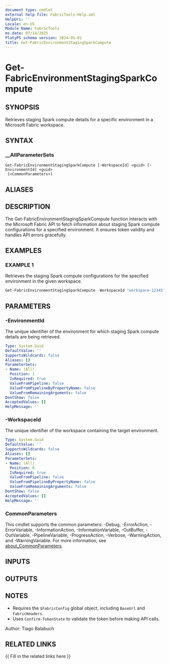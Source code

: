 ```yaml
---
document type: cmdlet
external help file: FabricTools-Help.xml
HelpUri: ''
Locale: en-US
Module Name: FabricTools
ms.date: 07/14/2025
PlatyPS schema version: 2024-05-01
title: Get-FabricEnvironmentStagingSparkCompute
---
```


# Get-FabricEnvironmentStagingSparkCompute

## SYNOPSIS

Retrieves staging Spark compute details for a specific environment in a Microsoft Fabric workspace.

## SYNTAX

### __AllParameterSets

```
Get-FabricEnvironmentStagingSparkCompute [-WorkspaceId] <guid> [-EnvironmentId] <guid>
 [<CommonParameters>]
```

## ALIASES

## DESCRIPTION

The Get-FabricEnvironmentStagingSparkCompute function interacts with the Microsoft Fabric API to fetch information
about staging Spark compute configurations for a specified environment.
It ensures token validity and handles API errors gracefully.

## EXAMPLES

### EXAMPLE 1

Retrieves the staging Spark compute configurations for the specified environment in the given workspace.

```powershell
Get-FabricEnvironmentStagingSparkCompute -WorkspaceId "workspace-12345" -EnvironmentId "environment-67890"
```

## PARAMETERS

### -EnvironmentId

The unique identifier of the environment for which staging Spark compute details are being retrieved.

```yaml
Type: System.Guid
DefaultValue: ''
SupportsWildcards: false
Aliases: []
ParameterSets:
- Name: (All)
  Position: 1
  IsRequired: true
  ValueFromPipeline: false
  ValueFromPipelineByPropertyName: false
  ValueFromRemainingArguments: false
DontShow: false
AcceptedValues: []
HelpMessage: ''
```

### -WorkspaceId

The unique identifier of the workspace containing the target environment.

```yaml
Type: System.Guid
DefaultValue: ''
SupportsWildcards: false
Aliases: []
ParameterSets:
- Name: (All)
  Position: 0
  IsRequired: true
  ValueFromPipeline: false
  ValueFromPipelineByPropertyName: false
  ValueFromRemainingArguments: false
DontShow: false
AcceptedValues: []
HelpMessage: ''
```

### CommonParameters

This cmdlet supports the common parameters: -Debug, -ErrorAction, -ErrorVariable,
-InformationAction, -InformationVariable, -OutBuffer, -OutVariable, -PipelineVariable,
-ProgressAction, -Verbose, -WarningAction, and -WarningVariable. For more information, see
[about_CommonParameters](https://go.microsoft.com/fwlink/?LinkID=113216).

## INPUTS

## OUTPUTS

## NOTES

- Requires the `$FabricConfig` global object, including `BaseUrl` and `FabricHeaders`.
- Uses `Confirm-TokenState` to validate the token before making API calls.

Author: Tiago Balabuch

## RELATED LINKS

{{ Fill in the related links here }}


